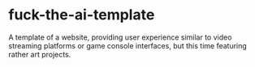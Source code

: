 # fuck-the-ai-template
A template of a website, providing user experience similar to video streaming platforms or game
console interfaces, but this time featuring rather art projects.
